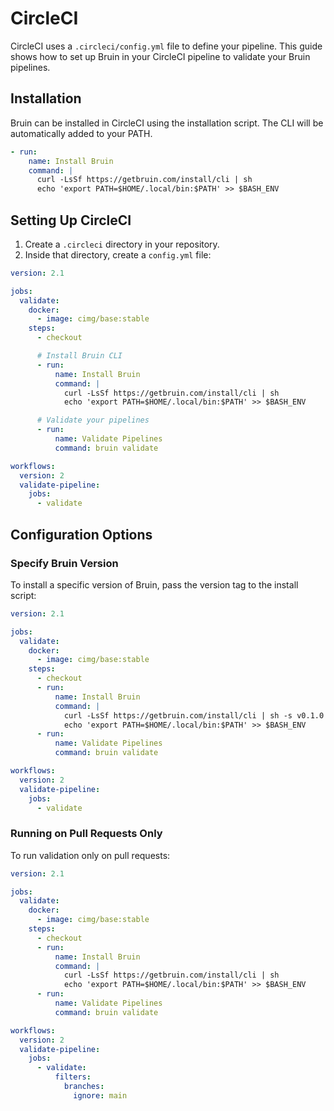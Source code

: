 # CircleCI

CircleCI uses a `.circleci/config.yml` file to define your pipeline. This guide shows how to set up Bruin in your CircleCI pipeline to validate your Bruin pipelines.

## Installation

Bruin can be installed in CircleCI using the installation script. The CLI will be automatically added to your PATH.

```yaml
- run:
    name: Install Bruin
    command: |
      curl -LsSf https://getbruin.com/install/cli | sh
      echo 'export PATH=$HOME/.local/bin:$PATH' >> $BASH_ENV
```

## Setting Up CircleCI

1. Create a `.circleci` directory in your repository.
2. Inside that directory, create a `config.yml` file:

```yaml
version: 2.1

jobs:
  validate:
    docker:
      - image: cimg/base:stable
    steps:
      - checkout

      # Install Bruin CLI
      - run:
          name: Install Bruin
          command: |
            curl -LsSf https://getbruin.com/install/cli | sh
            echo 'export PATH=$HOME/.local/bin:$PATH' >> $BASH_ENV

      # Validate your pipelines
      - run:
          name: Validate Pipelines
          command: bruin validate

workflows:
  version: 2
  validate-pipeline:
    jobs:
      - validate
```

## Configuration Options

### Specify Bruin Version

To install a specific version of Bruin, pass the version tag to the install script:

```yaml
version: 2.1

jobs:
  validate:
    docker:
      - image: cimg/base:stable
    steps:
      - checkout
      - run:
          name: Install Bruin
          command: |
            curl -LsSf https://getbruin.com/install/cli | sh -s v0.1.0
            echo 'export PATH=$HOME/.local/bin:$PATH' >> $BASH_ENV
      - run:
          name: Validate Pipelines
          command: bruin validate

workflows:
  version: 2
  validate-pipeline:
    jobs:
      - validate
```

### Running on Pull Requests Only

To run validation only on pull requests:

```yaml
version: 2.1

jobs:
  validate:
    docker:
      - image: cimg/base:stable
    steps:
      - checkout
      - run:
          name: Install Bruin
          command: |
            curl -LsSf https://getbruin.com/install/cli | sh
            echo 'export PATH=$HOME/.local/bin:$PATH' >> $BASH_ENV
      - run:
          name: Validate Pipelines
          command: bruin validate

workflows:
  version: 2
  validate-pipeline:
    jobs:
      - validate:
          filters:
            branches:
              ignore: main
```
